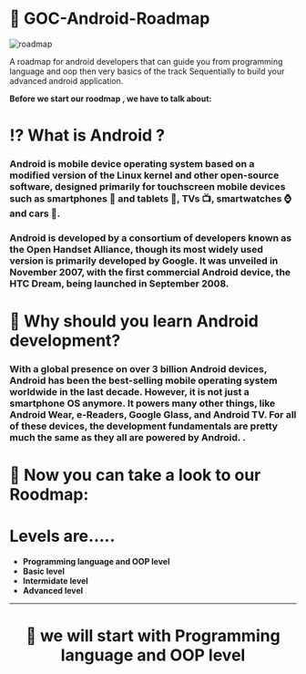 # 🤖 GOC-Android-Roadmap

 ![roadmap](https://github.com/ZeinabAbdien00/GOC-Android-Roadmap/assets/105871085/0bc0e127-aaaa-434c-b08b-ff45e2382388)


A roadmap for android developers that can guide you from programming language and oop then very basics of the track Sequentially to build your advanced android application.</p>
<p dir="auto"><strong>Before we start our roodmap , we have to talk about:

# ⁉️ What is Android ?
### Android is mobile device operating system  based on a modified version of the Linux kernel and other open-source software, designed primarily for touchscreen mobile devices such as smartphones 📱 and tablets 📱, TVs 📺, smartwatches ⌚ and cars 🚗.

### Android is developed by a consortium of developers known as the Open Handset Alliance, though its most widely used version is primarily developed by Google. It was unveiled in November 2007, with the first commercial Android device, the HTC Dream, being launched in September 2008.

# 📘 Why should you learn Android development?

### With a global presence on over 3 billion Android devices, Android has been the best-selling mobile operating system worldwide in the last decade. However, it is not just a smartphone OS anymore. It powers many other things, like Android Wear, e-Readers, Google Glass, and Android TV. For all of these devices, the development fundamentals are pretty much the same as they all are powered by Android. .</p> 

# 🔖 Now you can take a look to our Roodmap:
 
 #  Levels are.....
 <ul>

<li>
Programming language and OOP level
</li>
<li>
Basic level
</li>
<li>
Intermidate level
</li>
<li>
Advanced level
</li>
</ul>

----

<div align="center"> <h1> 🔴 we will start with Programming language and OOP level</h1> </div>


